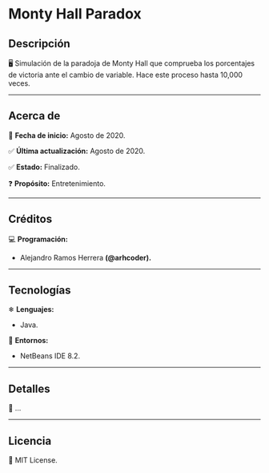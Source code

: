 # Monty Hall Paradox

## Descripción

🖥 Simulación de la paradoja de Monty Hall que comprueba los porcentajes de victoria ante el cambio de variable. Hace este proceso hasta 10,000 veces.
____


## Acerca de

📅 **Fecha de inicio:** Agosto de 2020.

✅ **Última actualización:** Agosto de 2020.

✅ **Estado:** Finalizado.

❓ **Propósito:** Entretenimiento.
___


## Créditos

💻 **Programación:**
  * Alejandro Ramos Herrera **(@arhcoder).**
___


## Tecnologías

❄ **Lenguajes:**
 * Java.
 
🧰 **Entornos:**
 * NetBeans IDE 8.2.
___


## Detalles

🔰 ...
___


## Licencia

📝 MIT License.